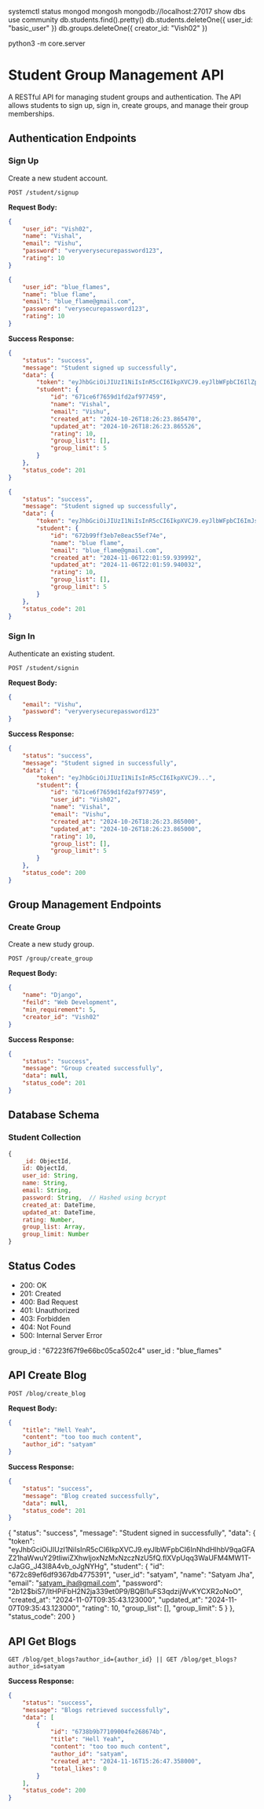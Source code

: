 systemctl status mongod
mongosh mongodb://localhost:27017
show dbs
use community
db.students.find().pretty()
db.students.deleteOne({ user_id: "basic_user" })
db.groups.deleteOne({ creator_id: "Vish02" })

python3 -m core.server

# Student Group Management API

A RESTful API for managing student groups and authentication. The API allows students to sign up, sign in, create groups, and manage their group memberships.

## Authentication Endpoints

### Sign Up
Create a new student account.

```http
POST /student/signup
```

**Request Body:**
```json
{
    "user_id": "Vish02",
    "name": "Vishal",
    "email": "Vishu",
    "password": "veryverysecurepassword123",
    "rating": 10
}
```

<!-- another user -->
```json
{
    "user_id": "blue_flames",
    "name": "blue flame",
    "email": "blue_flame@gmail.com",
    "password": "verysecurepassword123",
    "rating": 10
}
```

**Success Response:**
```json
{
    "status": "success",
    "message": "Student signed up successfully",
    "data": {
        "token": "eyJhbGciOiJIUzI1NiIsInR5cCI6IkpXVCJ9.eyJlbWFpbCI6IlZpc2h1IiwiZXhwIjoxNzMwMzE5NDkxfQ.jBijfkT_GSj5QWsFjaejdz9V2eqSg_0GvLgeQ33QgUs",
        "student": {
            "id": "671ce6f7659d1fd2af977459",
            "name": "Vishal",
            "email": "Vishu",
            "created_at": "2024-10-26T18:26:23.865470",
            "updated_at": "2024-10-26T18:26:23.865526",
            "rating": 10,
            "group_list": [],
            "group_limit": 5
        }
    },
    "status_code": 201
}
```

```json
{
    "status": "success",
    "message": "Student signed up successfully",
    "data": {
        "token": "eyJhbGciOiJIUzI1NiIsInR5cCI6IkpXVCJ9.eyJlbWFpbCI6ImJsdWVfZmxhbWVAZ21haWwuY29tIiwiZXhwIjoxNzMwOTM0MTIxfQ.c-5-7dO0oNnfLW_ITbEsVkDufoeTmry7VCVp5P1qKlc",
        "student": {
            "id": "672b99ff3eb7e8eac55ef74e",
            "name": "blue flame",
            "email": "blue_flame@gmail.com",
            "created_at": "2024-11-06T22:01:59.939992",
            "updated_at": "2024-11-06T22:01:59.940032",
            "rating": 10,
            "group_list": [],
            "group_limit": 5
        }
    },
    "status_code": 201
}
```

### Sign In
Authenticate an existing student.

```http
POST /student/signin
```

**Request Body:**
```json
{
    "email": "Vishu",
    "password": "veryverysecurepassword123"
}
```

**Success Response:**
```json
{
    "status": "success",
    "message": "Student signed in successfully",
    "data": {
        "token": "eyJhbGciOiJIUzI1NiIsInR5cCI6IkpXVCJ9...",
        "student": {
            "id": "671ce6f7659d1fd2af977459",
            "user_id": "Vish02",
            "name": "Vishal",
            "email": "Vishu",
            "created_at": "2024-10-26T18:26:23.865000",
            "updated_at": "2024-10-26T18:26:23.865000",
            "rating": 10,
            "group_list": [],
            "group_limit": 5
        }
    },
    "status_code": 200
}
```

## Group Management Endpoints

### Create Group
Create a new study group.

```http
POST /group/create_group
```

**Request Body:**
```json
{
    "name": "Django",
    "feild": "Web Development",
    "min_requirement": 5,
    "creator_id": "Vish02"
}
```

**Success Response:**
```json
{
    "status": "success",
    "message": "Group created successfully",
    "data": null,
    "status_code": 201
}
```

## Database Schema

### Student Collection

```javascript
{
    _id: ObjectId,
    id: ObjectId,
    user_id: String,
    name: String,
    email: String,
    password: String,  // Hashed using bcrypt
    created_at: DateTime,
    updated_at: DateTime,
    rating: Number,
    group_list: Array,
    group_limit: Number
}
```

## Status Codes

- 200: OK
- 201: Created
- 400: Bad Request
- 401: Unauthorized
- 403: Forbidden
- 404: Not Found
- 500: Internal Server Error

<!-- 
```bash
gh pr create --base <base-branch> --head <branch-name> --title "PR Title" --body "Description of the changes"
``` -->

group_id : "67223f67f9e66bc05ca502c4"
user_id : "blue_flames"

## API Create Blog

```http
POST /blog/create_blog
```

**Request Body:**
```json
{
    "title": "Hell Yeah",
    "content": "too too much content",
    "author_id": "satyam"
}
```

**Success Response:**
```json
{
    "status": "success",
    "message": "Blog created successfully",
    "data": null,
    "status_code": 201
}
``` 
{
    "status": "success",
    "message": "Student signed in successfully",
    "data": {
        "token": "eyJhbGciOiJIUzI1NiIsInR5cCI6IkpXVCJ9.eyJlbWFpbCI6InNhdHlhbV9qaGFAZ21haWwuY29tIiwiZXhwIjoxNzMxNzczNzU5fQ.flXVpUqq3WaUFM4MW1T-cJaGG_J43l8A4vb_oJgNYHg",
        "student": {
            "id": "672c89ef6df9367db4775391",
            "user_id": "satyam",
            "name": "Satyam Jha",
            "email": "satyam_jha@gmail.com",
            "password": "$2b$12$biS7/ItHPiFbH2N2ja339et0P9/BQBl1uFS3qdzijWvKYCXR2oNoO",
            "created_at": "2024-11-07T09:35:43.123000",
            "updated_at": "2024-11-07T09:35:43.123000",
            "rating": 10,
            "group_list": [],
            "group_limit": 5
        }
    },
    "status_code": 200
}

## API Get Blogs

```http
GET /blog/get_blogs?author_id={author_id} || GET /blog/get_blogs?author_id=satyam 
```

**Success Response:**
```json
{
    "status": "success",
    "message": "Blogs retrieved successfully",
    "data": [
        {
            "id": "6738b9b77109004fe268674b",
            "title": "Hell Yeah",
            "content": "too too much content",
            "author_id": "satyam",
            "created_at": "2024-11-16T15:26:47.358000",
            "total_likes": 0
        }
    ],
    "status_code": 200
}
```